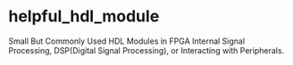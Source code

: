 # helpful_hdl_module
Small But Commonly Used HDL Modules in FPGA Internal Signal Processing, DSP(Digital Signal Processing), or Interacting with Peripherals.
